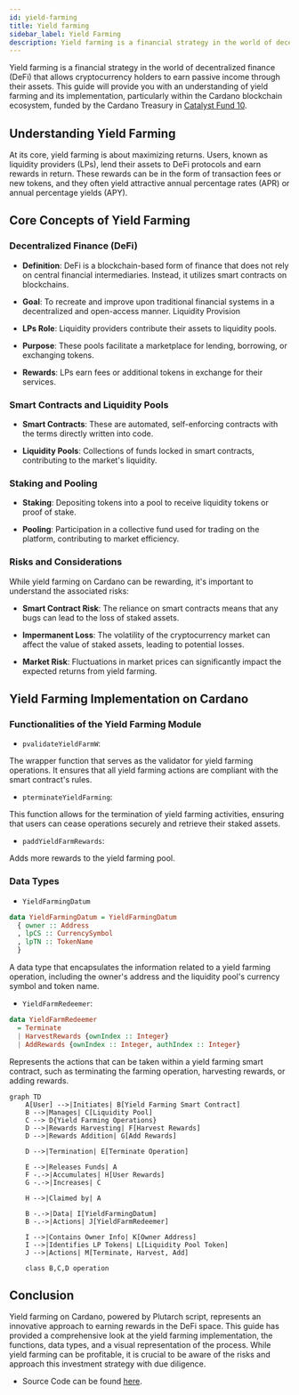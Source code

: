 ```yaml
---
id: yield-farming
title: Yield farming
sidebar_label: Yield Farming
description: Yield farming is a financial strategy in the world of decentralized finance (DeFi) that allows cryptocurrency holders to earn passive income through their assets.
---
```


Yield farming is a financial strategy in the world of decentralized finance (DeFi) that allows cryptocurrency holders to earn passive income through their assets. This guide will provide you with an understanding of yield farming and its implementation, particularly within the Cardano blockchain ecosystem, funded by the Cardano Treasury in [Catalyst Fund 10](https://projectcatalyst.io/funds/10/f10-developer-ecosystem-the-evolution/anastasia-labs-open-source-production-grade-dapps).

## Understanding Yield Farming

At its core, yield farming is about maximizing returns. Users, known as liquidity providers (LPs), lend their assets to DeFi protocols and earn rewards in return. These rewards can be in the form of transaction fees or new tokens, and they often yield attractive annual percentage rates (APR) or annual percentage yields (APY).

## Core Concepts of Yield Farming

### Decentralized Finance (DeFi)

- **Definition**: DeFi is a blockchain-based form of finance that does not rely on central financial intermediaries. Instead, it utilizes smart contracts on blockchains.

- **Goal**: To recreate and improve upon traditional financial systems in a decentralized and open-access manner.
  Liquidity Provision

- **LPs Role**: Liquidity providers contribute their assets to liquidity pools.

- **Purpose**: These pools facilitate a marketplace for lending, borrowing, or exchanging tokens.

- **Rewards**: LPs earn fees or additional tokens in exchange for their services.

### Smart Contracts and Liquidity Pools

- **Smart Contracts**: These are automated, self-enforcing contracts with the terms directly written into code.

- **Liquidity Pools**: Collections of funds locked in smart contracts, contributing to the market's liquidity.

### Staking and Pooling

- **Staking**: Depositing tokens into a pool to receive liquidity tokens or proof of stake.

- **Pooling**: Participation in a collective fund used for trading on the platform, contributing to market efficiency.

### Risks and Considerations

While yield farming on Cardano can be rewarding, it's important to understand the associated risks:

- **Smart Contract Risk**: The reliance on smart contracts means that any bugs can lead to the loss of staked assets.

- **Impermanent Loss**: The volatility of the cryptocurrency market can affect the value of staked assets, leading to potential losses.

- **Market Risk**: Fluctuations in market prices can significantly impact the expected returns from yield farming.

## Yield Farming Implementation on Cardano

### Functionalities of the Yield Farming Module

- `pvalidateYieldFarmW`:

The wrapper function that serves as the validator for yield farming operations. It ensures that all yield farming actions are compliant with the smart contract's rules.

- `pterminateYieldFarming`:

This function allows for the termination of yield farming activities, ensuring that users can cease operations securely and retrieve their staked assets.

- `paddYieldFarmRewards`:

Adds more rewards to the yield farming pool.

### Data Types

- `YieldFarmingDatum`

```haskell
data YieldFarmingDatum = YieldFarmingDatum
  { owner :: Address
  , lpCS :: CurrencySymbol
  , lpTN :: TokenName
  }
```

A data type that encapsulates the information related to a yield farming operation, including the owner's address and the liquidity pool's currency symbol and token name.

- `YieldFarmRedeemer`:

```haskell
data YieldFarmRedeemer
  = Terminate
  | HarvestRewards {ownIndex :: Integer}
  | AddRewards {ownIndex :: Integer, authIndex :: Integer}
```

Represents the actions that can be taken within a yield farming smart contract, such as terminating the farming operation, harvesting rewards, or adding rewards.

```mermaid
graph TD
    A[User] -->|Initiates| B[Yield Farming Smart Contract]
    B -->|Manages| C[Liquidity Pool]
    C --> D{Yield Farming Operations}
    D -->|Rewards Harvesting| F[Harvest Rewards]
    D -->|Rewards Addition| G[Add Rewards]

    D -->|Termination| E[Terminate Operation]

    E -->|Releases Funds| A
    F -.->|Accumulates| H[User Rewards]
    G -.->|Increases| C

    H -->|Claimed by| A

    B -.->|Data| I[YieldFarmingDatum]
    B -.->|Actions| J[YieldFarmRedeemer]

    I -->|Contains Owner Info| K[Owner Address]
    I -->|Identifies LP Tokens| L[Liquidity Pool Token]
    J -->|Actions| M[Terminate, Harvest, Add]

    class B,C,D operation
```

## Conclusion

Yield farming on Cardano, powered by Plutarch script, represents an innovative approach to earning rewards in the DeFi space. This guide has provided a comprehensive look at the yield farming implementation, the functions, data types, and a visual representation of the process. While yield farming can be profitable, it is crucial to be aware of the risks and approach this investment strategy with due diligence.

- Source Code can be found [here](https://github.com/Anastasia-Labs/yieldfarming).
